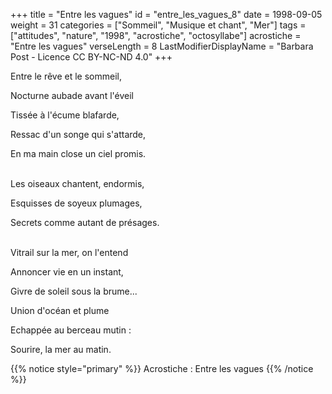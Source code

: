 +++
title = "Entre les vagues"
id = "entre_les_vagues_8"
date = 1998-09-05
weight = 31
categories = ["Sommeil", "Musique et chant", "Mer"]
tags = ["attitudes", "nature", "1998", "acrostiche", "octosyllabe"]
acrostiche = "Entre les vagues"
verseLength = 8
LastModifierDisplayName = "Barbara Post - Licence CC BY-NC-ND 4.0"
+++

Entre le rêve et le sommeil,

Nocturne aubade avant l'éveil

Tissée à l'écume blafarde,

Ressac d'un songe qui s'attarde,

En ma main close un ciel promis.

 \
Les oiseaux chantent, endormis,

Esquisses de soyeux plumages,

Secrets comme autant de présages.

 \
Vitrail sur la mer, on l'entend

Annoncer vie en un instant,

Givre de soleil sous la brume...

Union d'océan et plume

Echappée au berceau mutin :

Sourire, la mer au matin.

{{% notice style="primary" %}}
Acrostiche : Entre les vagues
{{% /notice %}}
